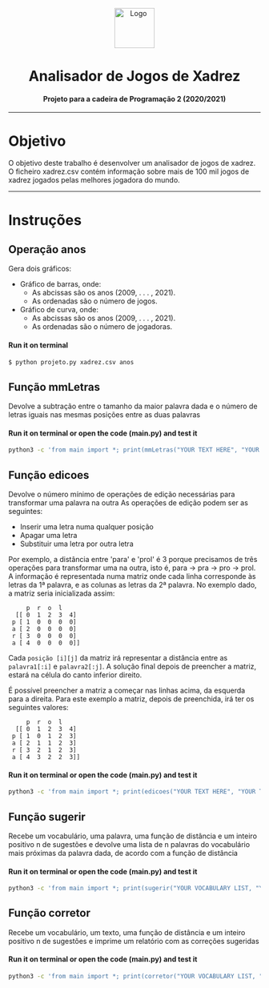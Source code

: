 <p align="center">
    <img src="https://www.pngmart.com/files/3/Chess-PNG-Image.png" alt="Logo" width="80" height="80">
</p>

# <h1 align="center">Analisador de Jogos de Xadrez</h3>
<h4 align="center">Projeto para a cadeira de Programação 2 (2020/2021)</h5>

<hr>

# Objetivo
O objetivo deste trabalho é desenvolver um analisador de jogos de xadrez. O ficheiro xadrez.csv contém informação sobre mais de 100 mil jogos de xadrez jogados pelas melhores jogadora do mundo.

<hr>

# Instruções 

## Operação anos
Gera dois gráficos: 
* Gráfico de barras, onde:
    * As abcissas são os anos (2009, . . . , 2021).
    * As ordenadas são o número de jogos.
* Gráfico de curva, onde:
    * As abcissas são os anos (2009, . . . , 2021).
    * As ordenadas são o número de jogadoras.

#### **Run it on terminal** 
```bash
$ python projeto.py xadrez.csv anos
```

## Função mmLetras
Devolve a subtração entre o tamanho da maior palavra dada e o número de letras iguais nas mesmas posições entre as duas palavras

#### **Run it on terminal or open the code (main.py) and test it** 
```bash
python3 -c 'from main import *; print(mmLetras("YOUR TEXT HERE", "YOUR TEXT HERE"))'
```

## Função edicoes 
Devolve o número mínimo de operações de edição necessárias para transformar uma palavra na outra 
As operações de edição podem ser as seguintes:
* Inserir uma letra numa qualquer posição 
* Apagar uma letra
* Substituir uma letra por outra letra

Por exemplo, a distância entre 'para' e 'prol' é 3 porque precisamos de três operações para transformar uma na outra, isto é, para -> pra -> pro -> prol. <br>
A informação é representada numa matriz onde cada linha corresponde às letras da 1ª palavra, e as colunas as letras da 2ª palavra. No exemplo dado, a matriz seria inicializada assim: <br>

```     
     p  r  o  l
  [[ 0  1  2  3  4]
 p [ 1  0  0  0  0]
 a [ 2  0  0  0  0]
 r [ 3  0  0  0  0]
 a [ 4  0  0  0  0]]
``` 

Cada ```posição [i][j]``` da matriz irá representar a distância entre as ```palavra1[:i]``` e ```palavra2[:j]```. A solução final depois de preencher a matriz, estará na célula do canto inferior direito.</p> 

É possível preencher a matriz a começar nas linhas acima, da esquerda para a direita.
Para este exemplo a matriz, depois de preenchida, irá ter os seguintes valores:

```   
     p  r  o  l
  [[ 0  1  2  3  4]
 p [ 1  0  1  2  3]
 a [ 2  1  1  2  3]
 r [ 3  2  1  2  3]
 a [ 4  3  2  2  3]]
```

#### **Run it on terminal or open the code (main.py) and test it** 
```bash
python3 -c 'from main import *; print(edicoes("YOUR TEXT HERE", "YOUR TEXT HERE"))'
``` 
## Função sugerir 
Recebe um vocabulário, uma palavra, uma função de distância e um inteiro positivo n de sugestões e devolve uma lista de n palavras do vocabulário mais próximas da palavra dada, de acordo com a função de distância 

#### **Run it on terminal or open the code (main.py) and test it** 
```bash
python3 -c 'from main import *; print(sugerir("YOUR VOCABULARY LIST, "YOUR TEXT HERE", "YOUR DISTANCE FUNCTION", maxSugestoes=5))'
``` 

## Função corretor 
Recebe um vocabulário, um texto, uma função de distância e um inteiro positivo n de sugestões e imprime um relatório com as correções sugeridas 

#### **Run it on terminal or open the code (main.py) and test it** 
```bash
python3 -c 'from main import *; print(corretor("YOUR VOCABULARY LIST, "YOUR TEXT HERE", "YOUR DISTANCE FUNCTION", maxSugestoes=5))'
``` 

